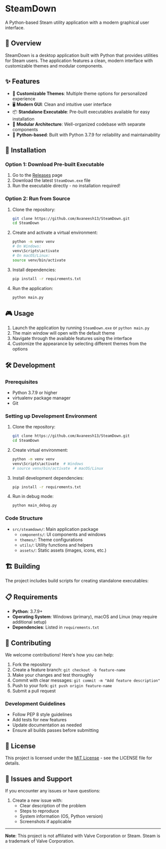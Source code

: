 # SteamDown

A Python-based Steam utility application with a modern graphical user interface.

## 🎯 Overview

SteamDown is a desktop application built with Python that provides utilities for Steam users. The application features a clean, modern interface with customizable themes and modular components.

## ✨ Features

- 🎨 **Customizable Themes**: Multiple theme options for personalized experience
- 🖥️ **Modern GUI**: Clean and intuitive user interface
- 📦 **Standalone Executable**: Pre-built executables available for easy installation
- 🔧 **Modular Architecture**: Well-organized codebase with separate components
- 🐍 **Python-based**: Built with Python 3.7.9 for reliability and maintainability

## 🚀 Installation

### Option 1: Download Pre-built Executable
1. Go to the [Releases](../../releases) page
2. Download the latest `SteamDown.exe` file
3. Run the executable directly - no installation required!

### Option 2: Run from Source
1. Clone the repository:
   ```bash
   git clone https://github.com/Avaneesh13/SteamDown.git
   cd SteamDown
   ```

2. Create and activate a virtual environment:
   ```bash
   python -m venv venv
   # On Windows:
   venv\Scripts\activate
   # On macOS/Linux:
   source venv/bin/activate
   ```

3. Install dependencies:
   ```bash
   pip install -r requirements.txt
   ```

4. Run the application:
   ```bash
   python main.py
   ```

## 🎮 Usage

1. Launch the application by running `SteamDown.exe` or `python main.py`
2. The main window will open with the default theme
3. Navigate through the available features using the interface
4. Customize the appearance by selecting different themes from the options

## 🛠️ Development

### Prerequisites
- Python 3.7.9 or higher
- virtualenv package manager
- Git

### Setting up Development Environment

1. Clone the repository:
   ```bash
   git clone https://github.com/Avaneesh13/SteamDown.git
   cd SteamDown
   ```

2. Create virtual environment:
   ```bash
   python -m venv venv
   venv\Scripts\activate  # Windows
   # source venv/bin/activate  # macOS/Linux
   ```

3. Install development dependencies:
   ```bash
   pip install -r requirements.txt
   ```

4. Run in debug mode:
   ```bash
   python main_debug.py
   ```

### Code Structure
- `src/steamdown/`: Main application package
  - `components/`: UI components and windows
  - `themes/`: Theme configurations
  - `utils/`: Utility functions and helpers
  - `assets/`: Static assets (images, icons, etc.)

## 🏗️ Building

The project includes build scripts for creating standalone executables:
## 📋 Requirements

- **Python**: 3.7.9+
- **Operating System**: Windows (primary), macOS and Linux (may require additional setup)
- **Dependencies**: Listed in `requirements.txt`

## 🤝 Contributing

We welcome contributions! Here's how you can help:

1. Fork the repository
2. Create a feature branch: `git checkout -b feature-name`
3. Make your changes and test thoroughly
4. Commit with clear messages: `git commit -m "Add feature description"`
5. Push to your fork: `git push origin feature-name`
6. Submit a pull request

### Development Guidelines
- Follow PEP 8 style guidelines
- Add tests for new features
- Update documentation as needed
- Ensure all builds passes before submitting

## 📄 License

This project is licensed under the [MIT License](LICENSE) - see the LICENSE file for details.

## 🐛 Issues and Support

If you encounter any issues or have questions:

1. Create a new issue with:
   - Clear description of the problem
   - Steps to reproduce
   - System information (OS, Python version)
   - Screenshots if applicable
---

**Note**: This project is not affiliated with Valve Corporation or Steam. Steam is a trademark of Valve Corporation.
